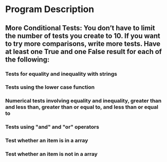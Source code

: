 # Program Description

## More Conditional Tests: You don’t have to limit the number of tests you create to 10. If you want to try more comparisons, write more tests. Have at least one True and one False result for each of the following:

### Tests for equality and inequality with strings

### Tests using the lower case function

### Numerical tests involving equality and inequality, greater than and less than, greater than or equal to, and less than or equal to

### Tests using "and" and "or" operators

### Test whether an item is in a array

### Test whether an item is not in a array
